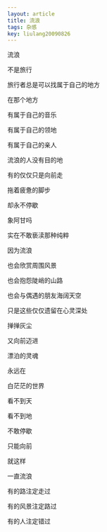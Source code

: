 ```yaml
---
layout: article
title: 流浪
tags: 杂感
key: liulang20090826
---
```


流浪

不是旅行
<!--more-->

旅行者总是可以找属于自己的地方

在那个地方

有属于自己的音乐

有属于自己的领地

有属于自己的亲人

流浪的人没有目的地

有的仅仅只是向前走

拖着疲惫的脚步

却永不停歇

象阿甘吗

实在不敢亵渎那种纯粹

因为流浪

也会欣赏周围风景

也会抱怨陡峭的山路

也会与偶遇的朋友海阔天空

只是这些仅仅遗留在心灵深处

掸掸灰尘

又向前迈进

漂泊的灵魂

永远在

白茫茫的世界

看不到天

看不到地

不敢停歇

只能向前

就这样

一直流浪

有的路注定走过

有的风景注定路过

有的人注定错过
